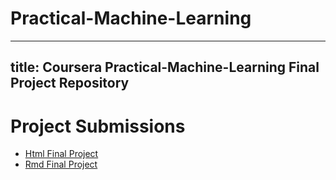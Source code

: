 # Practical-Machine-Learning
---
title: Coursera Practical-Machine-Learning Final Project Repository
---

# Project Submissions

- [Html Final Project](Practical_ML_Prediction_Assignment_Writeup.html)
- [Rmd Final Project](Practical_ML_Prediction_Assignment_Writeup.rmd)
